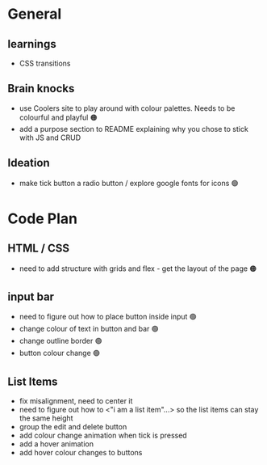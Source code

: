 # General

## learnings

- CSS transitions

## Brain knocks
- use Coolers site to play around with colour palettes. Needs to be colourful and playful 🟠
- add a purpose section to README explaining why you chose to stick with JS and CRUD

## Ideation
- make tick button a radio button / explore google fonts for icons 🟢

# Code Plan

## HTML / CSS
 - need to add structure with grids and flex - get the layout of the page 🟠

## input bar

 - need to figure out how to place button inside input 🟢
 - change colour of text in button and bar 🟢
 - change outline border 🟢
 - button colour change 🟢

## List Items

 - fix misalignment, need to center it
 - need to figure out how to <"i am a list item"...> so the list items can stay the same height
 - group the edit and delete button 
 - add colour change animation when tick is pressed
 - add a hover animation
 - add hover colour changes to buttons 
